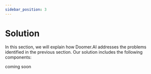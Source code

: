 ```yaml
---
sidebar_position: 3
---
```


# Solution

In this section, we will explain how Doomer.AI addresses the problems identified in the previous section. Our solution includes the following components:

coming soon
